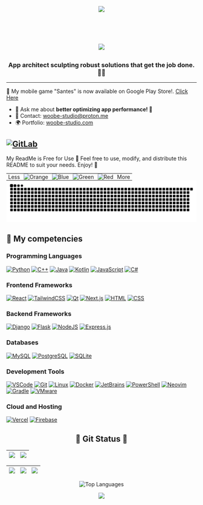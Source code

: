 <p align="center">
     <img src="https://capsule-render.vercel.app/api?type=waving&color=gradient&height=100&section=header"/>
</p>
<div id="header" align="center">
  <img src="https://komarev.com/ghpvc/?username=woobe-studio&style=for-the-badge&color=orange" alt=""/>
</div>

<h1 align="center">
  <a href="https://git.io/typing-svg">
    <img src="https://readme-typing-svg.herokuapp.com/?lines=Hello,+There!+👋;This+is+Michael.;Nice+to+meet+you!;Good+Day!;Hello&center=true&size=30">
  </a>
</h1>

<h3 align="center">App architect sculpting robust solutions that get the job done. 💪🔧</h3>


---

🌱 My mobile game "Santes" is now available on Google Play Store!.
[Click Here](https://play.google.com/store/apps/details?id=org.godotengine.SantesMobileGame)

- 💬 Ask me about **better optimizing app performance! 📱**  
- 📧 Contact: [woobe-studio@proton.me](mailto:woobe-studio@proton.me)  
- 🌍 Portfolio: [woobe-studio.com](https://woobe-studio.com) 

[![GitLab](https://img.shields.io/badge/GitLab-330F63?style=for-the-badge&logo=gitlab&logoColor=white)](https://gitlab.com/woobe-studio)
---
My ReadMe is Free for Use 🎉
Feel free to use, modify, and distribute this README to suit your needs. Enjoy! 🚀

<div style="text-align: center;">
  <table style="margin: 0 auto; text-align: right;">
    <tr>
      <td style="padding: 0 5px;">
        Less
      </td>
      <td style="padding: 0 5px;">
        <img src="https://www.colorhexa.com/ff9900.png" alt="Orange" width="20" height="20">
      </td>
      <td style="padding: 0 5px;">
        <img src="https://www.colorhexa.com/0066ff.png" alt="Blue" width="20" height="20">
      </td>
      <td style="padding: 0 5px;">
        <img src="https://www.colorhexa.com/33cc33.png" alt="Green" width="20" height="20">
      </td>
      <td style="padding: 0 5px;">
        <img src="https://www.colorhexa.com/ff3300.png" alt="Red" width="20" height="20">
      </td>
      <td style="padding: 0 5px;">
        More
      </td>
    </tr>
  </table>
</div>






<picture>
  <source media="(prefers-color-scheme: dark)" srcset="https://github.com/woobe-studio/woobe-studio/blob/output/github-snake-dark.svg">
  <source media="(prefers-color-scheme: light)" srcset="https://github.com/woobe-studio/woobe-studio/blob/output/github-snake.svg">
  <img alt="snake gif" src="https://github.com/woobe-studio/woobe-studio/blob/output/github-snake.svg">
</picture>

## 🐐 My competencies
### Programming Languages
[![Python](https://img.shields.io/badge/Python-3776AB?style=flat&logo=python&logoColor=white)](https://github.com/search?q=user%3Awoobe-studio&type=Repositories)
[![C++](https://img.shields.io/badge/C%2B%2B-00599C?style=flat&logo=c%2B%2B&logoColor=white)](https://github.com/search?q=user%3Awoobe-studio&type=Repositories)
[![Java](https://img.shields.io/badge/Java-ED8B00?style=flat&logo=openjdk&logoColor=white)](https://github.com/search?q=user%3Awoobe-studio&type=Repositories)
[![Kotlin](https://img.shields.io/badge/Kotlin-0095D5?style=flat&logo=kotlin&logoColor=white)](https://github.com/search?q=user%3Awoobe-studio&type=Repositories)
[![JavaScript](https://img.shields.io/badge/JavaScript-F7DF1E?style=flat&logo=javascript&logoColor=black)](https://github.com/search?q=user%3Awoobe-studio&type=Repositories) 
[![C#](https://img.shields.io/badge/C%23-239120?style=flat&logo=c-sharp&logoColor=white)](https://github.com/search?q=user%3Awoobe-studio&type=Repositories)

### Frontend Frameworks
[![React](https://img.shields.io/badge/React-61DAFB?style=flat&logo=react&logoColor=black)](https://github.com/search?q=user%3Awoobe-studio&type=Repositories) 
[![TailwindCSS](https://img.shields.io/badge/TailwindCSS-06B6D4?style=flat&logo=tailwindcss&logoColor=white)](https://github.com/search?q=user%3Awoobe-studio&type=Repositories)
[![Qt](https://img.shields.io/badge/Qt-41CD52?style=flat&logo=qt&logoColor=white)](https://github.com/search?q=user%3Awoobe-studio&type=Repositories)
[![Next.js](https://img.shields.io/badge/Next.js-000000?style=flat&logo=nextdotjs&logoColor=white)](https://github.com/search?q=user%3Awoobe-studio&type=Repositories)
[![HTML](https://img.shields.io/badge/HTML5-E34F26?style=flat&logo=html5&logoColor=white)](https://github.com/search?q=user%3Awoobe-studio&type=Repositories) 
[![CSS](https://img.shields.io/badge/CSS3-1572B6?style=flat&logo=css3&logoColor=white)](https://github.com/search?q=user%3Awoobe-studio&type=Repositories)

### Backend Frameworks
[![Django](https://img.shields.io/badge/Django-092E20?style=flat&logo=django&logoColor=white)](https://github.com/search?q=user%3Awoobe-studio&type=Repositories)
[![Flask](https://img.shields.io/badge/Flask-000000?style=flat&logo=flask&logoColor=white)](https://github.com/search?q=user%3Awoobe-studio&type=Repositories)
[![NodeJS](https://img.shields.io/badge/Node.js-339933?style=flat&logo=node.js&logoColor=white)](https://github.com/search?q=user%3Awoobe-studio&type=Repositories)
[![Express.js](https://img.shields.io/badge/Express.js-000000?style=flat&logo=express&logoColor=white)](https://github.com/search?q=user%3Awoobe-studio&type=Repositories)

### Databases
[![MySQL](https://img.shields.io/badge/MySQL-4479A1?style=flat&logo=mysql&logoColor=white)](https://github.com/search?q=user%3Awoobe-studio&type=Repositories) 
[![PostgreSQL](https://img.shields.io/badge/PostgreSQL-336791?style=flat&logo=postgresql&logoColor=white)](https://github.com/search?q=user%3Awoobe-studio&type=Repositories)
[![SQLite](https://img.shields.io/badge/SQLite-003B57?style=flat&logo=sqlite&logoColor=white)](https://github.com/search?q=user%3Awoobe-studio&type=Repositories)

### Development Tools
[![VSCode](https://img.shields.io/badge/VS_Code-007ACC?style=flat&logo=visual-studio-code&logoColor=white)](https://github.com/search?q=user%3Awoobe-studio&type=Repositories)
[![Git](https://img.shields.io/badge/Git-E44C30?style=flat&logo=git&logoColor=white)](https://github.com/search?q=user%3Awoobe-studio&type=Repositories)
[![Linux](https://img.shields.io/badge/Linux-FCC624?style=flat&logo=linux&logoColor=black)](https://github.com/search?q=user%3Awoobe-studio&type=Repositories)
[![Docker](https://img.shields.io/badge/Docker-2496ED?style=flat&logo=docker&logoColor=white)](https://github.com/search?q=user%3Awoobe-studio&type=Repositories)
[![JetBrains](https://img.shields.io/badge/JetBrains-000000?style=flat&logo=jetbrains&logoColor=white)](https://github.com/search?q=user%3Awoobe-studio&type=Repositories)
[![PowerShell](https://img.shields.io/badge/PowerShell-5391FE?style=flat&logo=powershell&logoColor=white)](https://github.com/search?q=user%3Awoobe-studio&type=Repositories)
[![Neovim](https://img.shields.io/badge/Neovim-57A143?style=flat&logo=neovim&logoColor=white)](https://github.com/search?q=user%3Awoobe-studio&type=Repositories)
[![Gradle](https://img.shields.io/badge/Gradle-02303A?style=flat&logo=gradle&logoColor=white)](https://github.com/search?q=user%3Awoobe-studio&type=Repositories)
[![VMware](https://img.shields.io/badge/VMware-607078?style=flat&logo=vmware&logoColor=white)](https://github.com/search?q=user%3Awoobe-studio&type=Repositories)

### Cloud and Hosting
[![Vercel](https://img.shields.io/badge/Vercel-000000?style=flat&logo=vercel&logoColor=white)](https://github.com/search?q=user%3Awoobe-studio&type=Repositories)
[![Firebase](https://img.shields.io/badge/Firebase-FFCA28?style=flat&logo=firebase&logoColor=black)](https://github.com/search?q=user%3Awoobe-studio&type=Repositories)





<h2 align="center">👀 Git Status 👀</h2>



| ![](http://github-profile-summary-cards.vercel.app/api/cards/profile-details?username=woobe-studio&theme=transparent)| ![](http://github-profile-summary-cards.vercel.app/api/cards/most-commit-language?username=woobe-studio&theme=transparent)|
| :-: | :-: |

| ![](http://github-profile-summary-cards.vercel.app/api/cards/repos-per-language?username=woobe-studio&theme=transparent) | ![](http://github-profile-summary-cards.vercel.app/api/cards/productive-time?username=woobe-studio&theme=transparent&utcOffset=2) | ![](http://github-profile-summary-cards.vercel.app/api/cards/stats?username=woobe-studio&theme=transparent) |
| :-: | :-: | :-: |

<p align="center">
  <picture>
    <source media="(prefers-color-scheme: dark)" srcset="https://github-readme-stats.vercel.app/api/top-langs/?username=woobe-studio&size_weight=0.15&count_weight=0.5&layout=compact&theme=vision-friendly-dark&border_color=000000">
    <source media="(prefers-color-scheme: light)" srcset="https://github-readme-stats.vercel.app/api/top-langs/?username=woobe-studio&size_weight=0.15&count_weight=0.5&layout=compact&theme=default">
    <img width="400" height="200" src="https://github-readme-stats.vercel.app/api/top-langs/?username=woobe-studio&size_weight=0.15&count_weight=0.5&layout=compact&theme=default" alt="Top Languages">
  </picture>
</p>

<p align="center">
     <img src="https://capsule-render.vercel.app/api?type=waving&color=gradient&height=100&section=footer"/>
</p>


